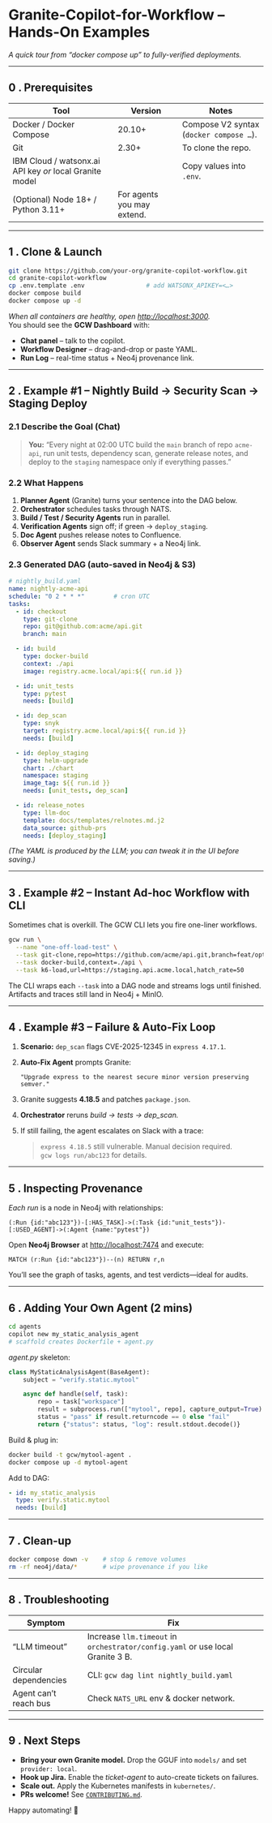 # Granite-Copilot-for-Workflow – Hands-On Examples  
*A quick tour from “docker compose up” to fully-verified deployments.*

---

## 0 . Prerequisites  

| Tool | Version | Notes |
|------|---------|-------|
| Docker / Docker Compose | 20.10+ | Compose V2 syntax (`docker compose …`). |
| Git | 2.30+ | To clone the repo. |
| IBM Cloud / watsonx.ai API key *or* local Granite model |   | Copy values into `.env`. |
| (Optional) Node 18+ / Python 3.11+ | For agents you may extend. |

---

## 1 . Clone & Launch  

```bash
git clone https://github.com/your-org/granite-copilot-workflow.git
cd granite-copilot-workflow
cp .env.template .env                 # add WATSONX_APIKEY=<…>
docker compose build
docker compose up -d
```

*When all containers are healthy, open <http://localhost:3000>.*  
You should see the **GCW Dashboard** with:

* **Chat panel** – talk to the copilot.  
* **Workflow Designer** – drag-and-drop or paste YAML.  
* **Run Log** – real-time status + Neo4j provenance link.

---

## 2 . Example #1 – Nightly Build → Security Scan → Staging Deploy  

### 2.1 Describe the Goal (Chat)  

> **You:** “Every night at 02:00 UTC build the `main` branch of repo `acme-api`, run unit tests, dependency scan, generate release notes, and deploy to the `staging` namespace only if everything passes.”

### 2.2 What Happens  

1. **Planner Agent** (Granite) turns your sentence into the DAG below.  
2. **Orchestrator** schedules tasks through NATS.  
3. **Build / Test / Security Agents** run in parallel.  
4. **Verification Agents** sign off; if green → `deploy_staging`.  
5. **Doc Agent** pushes release notes to Confluence.  
6. **Observer Agent** sends Slack summary + a Neo4j link.

### 2.3 Generated DAG (auto-saved in Neo4j & S3)  

```yaml
# nightly_build.yaml
name: nightly-acme-api
schedule: "0 2 * * *"        # cron UTC
tasks:
  - id: checkout
    type: git-clone
    repo: git@github.com:acme/api.git
    branch: main

  - id: build
    type: docker-build
    context: ./api
    image: registry.acme.local/api:${{ run.id }}

  - id: unit_tests
    type: pytest
    needs: [build]

  - id: dep_scan
    type: snyk
    target: registry.acme.local/api:${{ run.id }}
    needs: [build]

  - id: deploy_staging
    type: helm-upgrade
    chart: ./chart
    namespace: staging
    image_tag: ${{ run.id }}
    needs: [unit_tests, dep_scan]

  - id: release_notes
    type: llm-doc
    template: docs/templates/relnotes.md.j2
    data_source: github-prs
    needs: [deploy_staging]
```

*(The YAML is produced by the LLM; you can tweak it in the UI before saving.)*

---

## 3 . Example #2 – Instant Ad-hoc Workflow with CLI  

Sometimes chat is overkill. The GCW CLI lets you fire one-liner workflows.

```bash
gcw run \
  --name "one-off-load-test" \
  --task git-clone,repo=https://github.com/acme/api.git,branch=feat/opt \
  --task docker-build,context=./api \
  --task k6-load,url=https://staging.api.acme.local,hatch_rate=50
```

The CLI wraps each `--task` into a DAG node and streams logs until finished.  
Artifacts and traces still land in Neo4j + MinIO.

---

## 4 . Example #3 – Failure & Auto-Fix Loop  

1. **Scenario:** `dep_scan` flags CVE-2025-12345 in `express 4.17.1`.  
2. **Auto-Fix Agent** prompts Granite:

   ```
   "Upgrade express to the nearest secure minor version preserving semver."
   ```

3. Granite suggests **4.18.5** and patches `package.json`.  
4. **Orchestrator** reruns *build → tests → dep_scan.*  
5. If still failing, the agent escalates on Slack with a trace:

   > `express 4.18.5` still vulnerable. Manual decision required.  
   > `gcw logs run/abc123` for details.

---

## 5 . Inspecting Provenance  

*Each run* is a node in Neo4j with relationships:

```
(:Run {id:"abc123"})-[:HAS_TASK]->(:Task {id:"unit_tests"})-[:USED_AGENT]->(:Agent {name:"pytest"})
```

Open **Neo4j Browser** at <http://localhost:7474> and execute:

```cypher
MATCH (r:Run {id:"abc123"})--(n) RETURN r,n
```

You’ll see the graph of tasks, agents, and test verdicts—ideal for audits.

---

## 6 . Adding Your Own Agent (2 mins)  

```bash
cd agents
copilot new my_static_analysis_agent
# scaffold creates Dockerfile + agent.py
```

*agent.py* skeleton:

```python
class MyStaticAnalysisAgent(BaseAgent):
    subject = "verify.static.mytool"

    async def handle(self, task):
        repo = task["workspace"]
        result = subprocess.run(["mytool", repo], capture_output=True)
        status = "pass" if result.returncode == 0 else "fail"
        return {"status": status, "log": result.stdout.decode()}
```

Build & plug in:

```bash
docker build -t gcw/mytool-agent .
docker compose up -d mytool-agent
```

Add to DAG:

```yaml
- id: my_static_analysis
  type: verify.static.mytool
  needs: [build]
```

---

## 7 . Clean-up  

```bash
docker compose down -v    # stop & remove volumes
rm -rf neo4j/data/*       # wipe provenance if you like
```

---

## 8 . Troubleshooting  

| Symptom | Fix |
|---------|-----|
| “LLM timeout” | Increase `llm.timeout` in `orchestrator/config.yaml` or use local Granite 3 B. |
| Circular dependencies | CLI: `gcw dag lint nightly_build.yaml` |
| Agent can’t reach bus | Check `NATS_URL` env & docker network. |

---

## 9 . Next Steps  

* **Bring your own Granite model.** Drop the GGUF into `models/` and set `provider: local`.  
* **Hook up Jira.** Enable the *ticket-agent* to auto-create tickets on failures.  
* **Scale out.** Apply the Kubernetes manifests in `kubernetes/`.  
* **PRs welcome!** See [`CONTRIBUTING.md`](../CONTRIBUTING.md).

Happy automating! 🚀